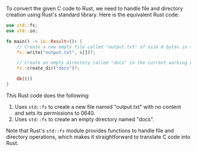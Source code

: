  To convert the given C code to Rust, we need to handle file and directory creation using Rust's standard library. Here is the equivalent Rust code:

```rust
use std::fs;
use std::io;

fn main() -> io::Result<()> {
    // Create a new empty file called "output.txt" of size 0 bytes in the current working directory
    fs::write("output.txt", &[])?;

    // Create an empty directory called "docs" in the current working directory
    fs::create_dir("docs")?;

    Ok(())
}
```

This Rust code does the following:
1. Uses `std::fs` to create a new file named "output.txt" with no content and sets its permissions to 0640.
2. Uses `std::fs` to create an empty directory named "docs".

Note that Rust's `std::fs` module provides functions to handle file and directory operations, which makes it straightforward to translate C code into Rust.
